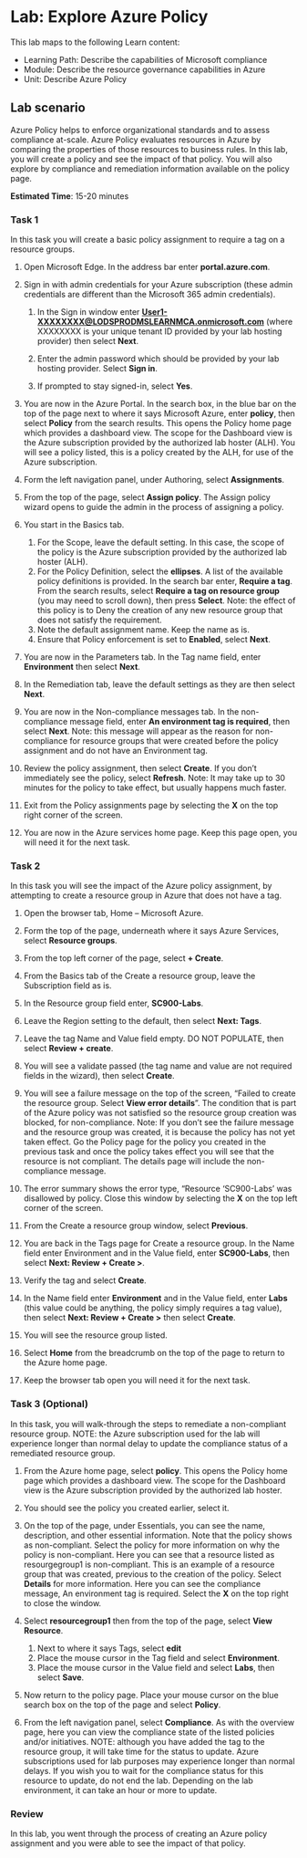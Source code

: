<!---
---
Lab:
    Title: 'Explore Azure Policy'
    Learning Path/Module/Unit: 'Learning Path: Describe the capabilities of Microsoft compliance; Module 6: Describe the resource governance capabilities in Azure; Unit 2: Describe Azure Policy'
---
--->

# Lab: Explore Azure Policy

This lab maps to the following Learn content:

- Learning Path: Describe the capabilities of Microsoft compliance
- Module: Describe the resource governance capabilities in Azure
- Unit: Describe Azure Policy

## Lab scenario

Azure Policy helps to enforce organizational standards and to assess compliance at-scale. Azure Policy evaluates resources in Azure by comparing the properties of those resources to business rules. In this lab, you will  create a policy and see the impact of that policy.  You will also explore by compliance and remediation information available on the policy page.

**Estimated Time**: 15-20 minutes

### Task 1

In this task you will create a basic policy assignment to require a tag on a resource groups.
1.  Open Microsoft Edge. In the address bar enter **portal.azure.com**.

1. Sign in with admin credentials for your Azure subscription (these admin credentials are different than the Microsoft 365 admin credentials).
    1. In the Sign in window enter **User1-XXXXXXXX@LODSPRODMSLEARNMCA.onmicrosoft.com** (where XXXXXXXX is your unique tenant ID provided by your lab hosting provider) then select **Next**.

    1. Enter the admin password which should be provided by your lab hosting provider. Select **Sign in**.
    1. If prompted to stay signed-in, select **Yes**.

1. You are now in the Azure Portal.  In the search box, in the blue bar on the top of the page next to where it says Microsoft Azure, enter **policy**, then select **Policy** from the search results. This opens the Policy home page which provides a dashboard view.  The scope for the Dashboard view is the Azure subscription provided by the authorized lab hoster (ALH). You will see a policy listed, this is a policy created by the ALH, for use of the Azure subscription.

1. Form the left navigation panel, under Authoring, select **Assignments**.

1. From the top of the page, select **Assign policy**. The Assign policy wizard opens to guide the admin in the process of assigning a policy.

1. You start in the Basics tab.
    1. For the Scope, leave the default setting. In this case, the scope of the policy is the Azure subscription provided by the authorized lab hoster (ALH).
    1. For the Policy Definition, select the **ellipses**.  A list of the available policy definitions is provided.  In the search bar enter, **Require a tag**. From the search results, select **Require a tag on resource group** (you may need to scroll down), then press **Select**.  Note: the effect of this policy is to Deny the creation of any new resource group that does not satisfy the requirement.  
    1. Note the default assignment name.  Keep the name as is.
    1. Ensure that Policy enforcement is set to **Enabled**, select **Next**.

1. You are now in the Parameters tab.  In the Tag name field, enter **Environment** then select **Next**.

1. In the Remediation tab, leave the default settings as they are then select **Next**.

1. You are now in the Non-compliance messages tab.  In the non-compliance message field, enter **An environment tag is required**, then select **Next**. Note: this message will appear as the reason for non-compliance for resource groups that were created before the policy assignment and do not have an Environment tag.

1. Review the policy assignment, then select **Create**.  If you don’t immediately see the policy, select **Refresh**. Note: It may take up to 30 minutes for the policy to take effect, but usually happens much faster.

1. Exit from the Policy assignments page by selecting the **X** on the top right corner of the screen.

1. You are now in the Azure services home page.  Keep this page open, you will need it for the next task.

### Task 2

In this task you will see the impact of the Azure policy assignment, by attempting to create a resource group in Azure that does not have a tag.

1. Open the browser tab, Home – Microsoft Azure.

1. Form the top of the page, underneath where it says Azure Services, select **Resource groups**.

1. From the top left corner of the page, select **+ Create**.

1. From the Basics tab of the Create a resource group, leave the Subscription field as is.

1. In the Resource group field enter, **SC900-Labs**.

1. Leave the Region setting to the default, then select **Next: Tags**.

1. Leave the tag Name and Value field empty.  DO NOT POPULATE, then select **Review + create**.

1. You will see a validate passed (the tag name and value are not required fields in the wizard), then select **Create**.

1. You will see a failure message on the top of the screen, “Failed to create the resource group. Select **View error details**”. The condition that is part of the Azure policy was not satisfied so the resource group creation was blocked, for non-compliance. Note: If you don’t see the failure message and the resource group was created, it is because the policy has not yet taken effect.  Go the Policy page for the policy you created in the previous task and once the policy takes effect you will see that the resource is not compliant.  The details page will include the non-compliance message.

1. The error summary shows the error type, “Resource ‘SC900-Labs’ was disallowed by policy.  Close this window by selecting the **X** on the top left corner of the screen.

1. From the Create a resource group window, select **Previous**.

1. You are back in the Tags page for Create a resource group.  In the Name field enter Environment and in the Value field, enter **SC900-Labs**, then select **Next: Review + Create >**.

1. Verify the tag and select **Create**.

1. In the Name field enter **Environment** and in the Value field, enter **Labs** (this value could be anything, the policy simply requires a tag value), then select **Next: Review + Create >** then select **Create**.

1. You will see the resource group listed.  

1. Select **Home** from the breadcrumb on the top of the page to return to the Azure home page.

1. Keep the browser tab open you will need it for the next task.

### Task 3 (Optional)

In this task, you will walk-through the steps to remediate a non-compliant resource group. NOTE: the Azure subscription used for the lab will experience longer than normal delay to update the compliance status of a remediated resource group.

1. From the Azure home page, select **policy**. This opens the Policy home page which provides a dashboard view.  The scope for the Dashboard view is the Azure subscription provided by the authorized lab hoster.  

1. You should see the policy you created earlier, select it.

1. On the top of the page, under Essentials, you can see the name, description, and other essential information.  Note that the policy shows as non-compliant.  Select the policy for more information on why the policy is non-compliant. Here you can see that a resource listed as resourgegroup1 is non-compliant.  This is an example of a resource group that was created, previous to the creation of the policy. Select **Details** for more information.  Here you can see the compliance message, An environment tag is required.  Select the **X** on the top right to close the window.

1. Select **resourcegroup1** then from the top of the page, select **View Resource**.
    1. Next to where it says Tags, select **edit**
    1. Place the mouse cursor in the Tag field and select **Environment**.
    1. Place the mouse cursor in the Value field and select **Labs**, then select **Save**.

1. Now return to the policy page.  Place your mouse cursor on the blue search box on the top of the page and select **Policy**.

1. From the left navigation panel, select **Compliance**.  As with the overview page, here you can view the compliance state of the listed policies and/or initiatives.  NOTE: although you have added the tag to the resource group, it will take time for the status to update.  Azure subscriptions used for lab purposes may experience longer than normal delays. If you wish you to wait for the compliance status for this resource to update, do not end the lab. Depending on the lab environment, it can take an hour or more to update.  

### Review

In this lab, you went through the process of creating an Azure policy assignment and you were able to see the impact of that policy.
